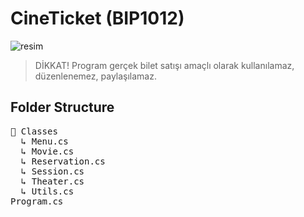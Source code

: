 # CineTicket (BIP1012)
![resim](https://github.com/c4nkn/cineticket/assets/56227236/cdd6a670-a267-411b-b1b2-041f785b7710)

> DİKKAT! Program gerçek bilet satışı amaçlı olarak kullanılamaz, düzenlenemez, paylaşılamaz.


## Folder Structure
<pre>📁 Classes<br/>  ↳ Menu.cs<br/>  ↳ Movie.cs<br/>  ↳ Reservation.cs<br/>  ↳ Session.cs<br/>  ↳ Theater.cs<br/>  ↳ Utils.cs<br/>Program.cs
